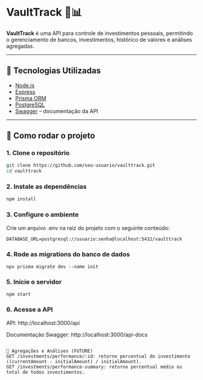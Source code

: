 # VaultTrack 💼📊

**VaultTrack** é uma API para controle de investimentos pessoais, permitindo o gerenciamento de bancos, investimentos, histórico de valores e análises agregadas.

---

## 🔧 Tecnologias Utilizadas

- [Node.js](https://nodejs.org/)
- [Express](https://expressjs.com/)
- [Prisma ORM](https://www.prisma.io/)
- [PostgreSQL](https://www.postgresql.org/)
- [Swagger](https://swagger.io/) – documentação da API

---

## 🚀 Como rodar o projeto

### 1. Clone o repositório

```bash
git clone https://github.com/seu-usuario/vaulttrack.git
cd vaulttrack
```

### 2. Instale as dependências
```bash
npm install
```

### 3. Configure o ambiente

Crie um arquivo .env na raiz do projeto com o seguinte conteúdo:

```
DATABASE_URL=postgresql://usuario:senha@localhost:5432/vaulttrack
```

### 4. Rode as migrations do banco de dados
```
npx prisma migrate dev --name init
```

### 5. Inicie o servidor
```
npm start
```
### 6. Acesse a API
API: http://localhost:3000/api

Documentação Swagger: http://localhost:3000/api-docs


````

📌 Agregações e Análises (FUTURE)
GET /investments/performance/:id: retorno percentual do investimento ((currentAmount - initialAmount) / initialAmount).
GET /investments/performance-summary: retorno percentual médio ou total de todos investimentos.
````
